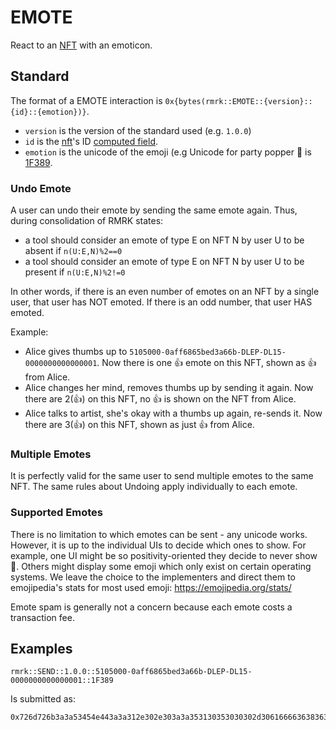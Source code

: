 # EMOTE

React to an [NFT](../entities/nft.md) with an emoticon.

## Standard

The format of a EMOTE interaction is `0x{bytes(rmrk::EMOTE::{version}::{id}::{emotion})}`.

- `version` is the version of the standard used (e.g. `1.0.0`)
- `id` is the [nft](../entity/nft.md)'s ID [computed field](../entity/nft.md/#computed-fields).
- `emotion` is the unicode of the emoji (e.g Unicode for party popper 🎉 is
  [1F389](https://emojipedia.org/emoji/🎉/).

### Undo Emote

A user can undo their emote by sending the same emote again. Thus, during consolidation of RMRK
states:

- a tool should consider an emote of type E on NFT N by user U to be absent if `n(U:E,N)%2==0`
- a tool should consider an emote of type E on NFT N by user U to be present if `n(U:E,N)%2!=0`

In other words, if there is an even number of emotes on an NFT by a single user, that user has NOT
emoted. If there is an odd number, that user HAS emoted.

Example:

- Alice gives thumbs up to `5105000-0aff6865bed3a66b-DLEP-DL15-0000000000000001`. Now there is one
  👍 emote on this NFT, shown as 👍 from Alice.
- Alice changes her mind, removes thumbs up by sending it again. Now there are 2(👍) on this NFT, no
  👍 is shown on the NFT from Alice.
- Alice talks to artist, she's okay with a thumbs up again, re-sends it. Now there are 3(👍) on this
  NFT, shown as just 👍 from Alice.

### Multiple Emotes

It is perfectly valid for the same user to send multiple emotes to the same NFT. The same rules
about Undoing apply individually to each emote.

### Supported Emotes

There is no limitation to which emotes can be sent - any unicode works. However, it is up to the
individual UIs to decide which ones to show. For example, one UI might be so positivity-oriented
they decide to never show 💩. Others might display some emoji which only exist on certain operating
systems. We leave the choice to the implementers and direct them to emojipedia's stats for most used
emoji: https://emojipedia.org/stats/

Emote spam is generally not a concern because each emote costs a transaction fee.

## Examples

```
rmrk::SEND::1.0.0::5105000-0aff6865bed3a66b-DLEP-DL15-0000000000000001::1F389
```

Is submitted as:

```
0x726d726b3a3a53454e443a3a312e302e303a3a353130353030302d306166663638363562656433613636622d444c45502d444c31352d303030303030303030303030303030313a3a3146333839
```
